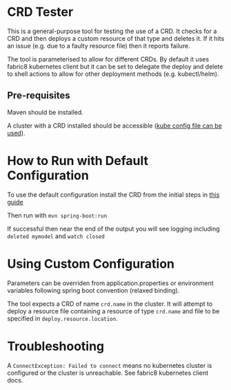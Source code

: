 # CRD Tester

This is a general-purpose tool for testing the use of a CRD. It checks for a CRD and then deploys a custom resource of that type and deletes it. If it hits an issue (e.g. due to a faulty resource file) then it reports failure. 

The tool is parameterised to allow for different CRDs. By default it uses fabric8 kubernetes client but it can be set to delegate the deploy and delete to shell actions to allow for other deployment methods (e.g. kubectl/helm).

## Pre-requisites

Maven should be installed. 

A cluster with a CRD installed should be accessible ([kube config file can be used](https://github.com/fabric8io/kubernetes-client/blob/master/README.md#configuring-the-client)). 

# How to Run with Default Configuration

To use the default configuration install the CRD from the initial steps in [this guide](https://github.com/SeldonIO/seldon-core/blob/master/notebooks/helm_examples.ipynb)

Then run with `mvn spring-boot:run`

If successful then near the end of the output you will see logging including `deleted mymodel` and `watch closed`

# Using Custom Configuration

Parameters can be overriden from application.properties or environment variables following spring boot convention (relaxed binding).

The tool expects a CRD of name `crd.name` in the cluster. It will attempt to deploy a resource file containing a resource of type `crd.name` and file to be specified in `deploy.resource.location`.

# Troubleshooting

A `ConnectException: Failed to connect` means no kubernetes cluster is configured or the cluster is unreachable. See fabric8 kubernetes client docs.